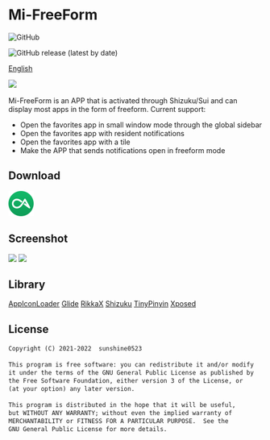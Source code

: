 # Mi-FreeForm

![GitHub](https://img.shields.io/github/license/sunshine0523/Mi-FreeForm)

![GitHub release (latest by date)](https://img.shields.io/github/v/release/sunshine0523/Mi-FreeForm)

[English](README.md)

<img src="https://raw.githubusercontent.com/sunshine0523/Mi-FreeForm/master/app/src/main/res/mipmap/ic_launcher.png" width="100"/>

Mi-FreeForm is an APP that is activated through Shizuku/Sui and can display most apps in the form of freeform. Current support:
- Open the favorites app in small window mode through the global sidebar
- Open the favorites app with resident notifications
- Open the favorites app with a tile
- Make the APP that sends notifications open in freeform mode

## Download
[![酷安](images/coolapk.png)](https://www.coolapk.com/apk/com.sunshine.freeform)

## Screenshot
<img src="https://raw.githubusercontent.com/sunshine0523/Mi-FreeForm/master/images/screenshot_1.jpg" width="500"/>
<img src="https://raw.githubusercontent.com/sunshine0523/Mi-FreeForm/master/images/screenshot_2.jpg" width="500"/>

## Library
[AppIconLoader](https://github.com/zhanghai/AppIconLoader)
[Glide](https://github.com/bumptech/glide)
[RikkaX](https://github.com/RikkaApps/RikkaX)
[Shizuku](https://github.com/RikkaApps/Shizuku)
[TinyPinyin](https://github.com/promeG/TinyPinyin)
[Xposed](https://github.com/rovo89/Xposed)

## License
```
Copyright (C) 2021-2022  sunshine0523

This program is free software: you can redistribute it and/or modify
it under the terms of the GNU General Public License as published by
the Free Software Foundation, either version 3 of the License, or
(at your option) any later version.

This program is distributed in the hope that it will be useful,
but WITHOUT ANY WARRANTY; without even the implied warranty of
MERCHANTABILITY or FITNESS FOR A PARTICULAR PURPOSE.  See the
GNU General Public License for more details.
```